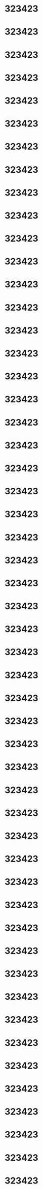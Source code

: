 # 323423
# 323423
# 323423
# 323423
# 323423
# 323423
# 323423
# 323423
# 323423
# 323423
# 323423
# 323423
# 323423
# 323423
# 323423
# 323423
# 323423
# 323423
# 323423
# 323423
# 323423
# 323423
# 323423
# 323423
# 323423
# 323423
# 323423
# 323423
# 323423
# 323423
# 323423
# 323423
# 323423
# 323423
# 323423
# 323423
# 323423
# 323423
# 323423
# 323423
# 323423
# 323423
# 323423
# 323423
# 323423
# 323423
# 323423
# 323423
# 323423
# 323423
# 323423
# 323423